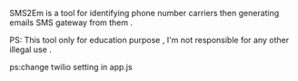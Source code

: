SMS2Em is a tool for identifying phone number carriers then generating emails SMS gateway from them .


PS: This tool only for education purpose , I'm not responsible for any other illegal use .



ps:change twilio setting in app.js
